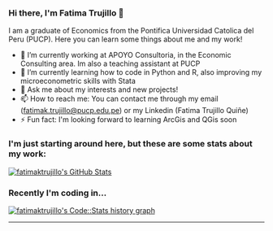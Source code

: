 ### Hi there, I'm Fatima Trujillo 👋
I am a graduate of Economics from the Pontifica Universidad Catolica del Peru (PUCP).  Here you can learn some things about me and my work!

- 🔭 I’m currently working at APOYO Consultoria, in the Economic Consulting area. Im also a teaching assistant at PUCP
- 🌱 I’m currently learning how to code in Python and R, also improving my microeconometric skills with Stata
- 💬 Ask me about my interests and new projects!
- 📫 How to reach me: You can contact me through my email (fatimak.trujillo@pucp.edu.pe) or my Linkedin (Fatima Trujillo Quiñe)
- ⚡ Fun fact: I'm looking forward to learning ArcGis and QGis  soon

### I'm just starting around here, but these are some stats about my work:

<a href="https://github.com/fatimaktrujillo">
  <img src="https://github-readme-stats.vercel.app/api?username=WEGFan&show_icons=true" alt="fatimaktrujillo's GitHub Stats" />
</a>


### Recently I'm coding in...

<a href="https://codestats.net/users/fatimaktrujillo">
  <img src='https://codestats-readme.wegfan.cn/history-graph/WEGFan?width=850&height=300&timezone=08:00&history_days=21&max_languages=9&language_colors=["3e4053","f15854","5da5da","faa43a","60bd68","f17cb0","b2912f","decf3f","b276b2","808080"]' alt="fatimaktrujillo's Code::Stats history graph" />
</a>

---

